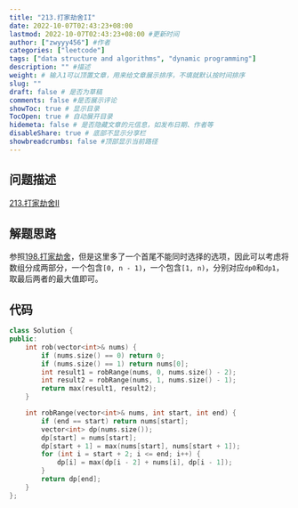 ```yaml
---
title: "213.打家劫舍II"
date: 2022-10-07T02:43:23+08:00
lastmod: 2022-10-07T02:43:23+08:00 #更新时间
author: ["zwyyy456"] #作者
categories: ["leetcode"]
tags: ["data structure and algorithms", "dynamic programming"]
description: "" #描述
weight: # 输入1可以顶置文章，用来给文章展示排序，不填就默认按时间排序
slug: ""
draft: false # 是否为草稿
comments: false #是否展示评论
showToc: true # 显示目录
TocOpen: true # 自动展开目录
hidemeta: false # 是否隐藏文章的元信息，如发布日期、作者等
disableShare: true # 底部不显示分享栏
showbreadcrumbs: false #顶部显示当前路径
---
```

## 问题描述
[213.打家劫舍II](https://leetcode.cn/problems/house-robber-ii/)

## 解题思路
参照[198.打家劫舍](https://zwyyy456.vercel.app/zh/posts/tech/198.house-robber/)，但是这里多了一个首尾不能同时选择的选项，因此可以考虑将数组分成两部分，一个包含`[0, n - 1)`，一个包含`[1, n)`，分别对应`dp0`和`dp1`，取最后两者的最大值即可。

## 代码
```cpp
class Solution {
public:
    int rob(vector<int>& nums) {
        if (nums.size() == 0) return 0;
        if (nums.size() == 1) return nums[0];
        int result1 = robRange(nums, 0, nums.size() - 2); 
        int result2 = robRange(nums, 1, nums.size() - 1); 
        return max(result1, result2);
    }

    int robRange(vector<int>& nums, int start, int end) {
        if (end == start) return nums[start];
        vector<int> dp(nums.size());
        dp[start] = nums[start];
        dp[start + 1] = max(nums[start], nums[start + 1]);
        for (int i = start + 2; i <= end; i++) {
            dp[i] = max(dp[i - 2] + nums[i], dp[i - 1]);
        }
        return dp[end];
    }
};
```

